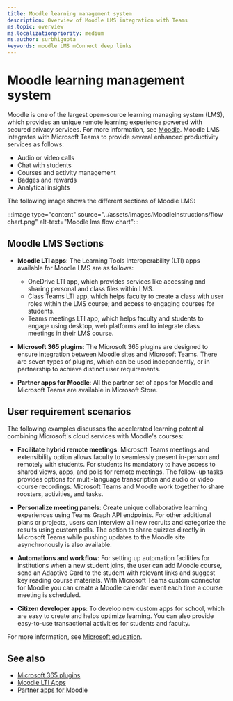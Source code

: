 ```yaml
---
title: Moodle learning management system
description: Overview of Moodle LMS integration with Teams
ms.topic: overview
ms.localizationpriority: medium
ms.author: surbhigupta
keywords: moodle LMS mConnect deep links
---
```


# Moodle learning management system

<!-- [Moodle](https://moodle.com/about/) is the world’s largest open-source learning management system (LMS). With greater than 30 years of experience in remote learning, it has attracted around 300 million users worldwide with its rich set of hosted and cloud-based services. Combining Moodle LMS and Teams provides an enhanced learning experience with modern superpowers. -->
 
 Moodle is one of the largest open-source learning managing system (LMS), which provides an unique remote learning experience powered with secured privacy services. For more information, see [Moodle](https://moodle.com/about/). Moodle LMS integrates with Microsoft Teams to provide several enhanced productivity services as follows:

* Audio or video calls
* Chat with students
* Courses and activity management
* Badges and rewards
* Analytical insights

 The following image shows the different sections of Moodle LMS: 

:::image type="content" source="../assets/images/MoodleInstructions/flow chart.png" alt-text="Moodle lms flow chart":::

## Moodle LMS Sections 

* **Moodle LTI apps**: The Learning Tools Interoperability (LTI) apps available for Moodle LMS are as follows:

  * OneDrive LTI app, which provides services like accessing and sharing personal and class files within LMS.
  * Class Teams LTI app, which helps faculty to create a class with user roles within the LMS course; and access to engaging courses for students.
  * Teams meetings LTI app, which helps faculty and students to engage using desktop, web platforms and to integrate class meetings in their LMS course.

* **Microsoft 365 plugins**: The Microsoft 365 plugins are designed to ensure integration between Moodle sites and Microsoft Teams. There are seven types of plugins, which can be used independently, or in partnership to achieve distinct user requirements.

* **Partner apps for Moodle**: All the partner set of apps for Moodle and Microsoft Teams are available in Microsoft Store.

## User requirement scenarios

The following examples discusses the accelerated learning potential combining Microsoft's cloud services with Moodle's courses:

* **Facilitate hybrid remote meetings**: Microsoft Teams meetings and extensibility option allows faculty to seamlessly present in-person and remotely with students. For students its mandatory to have access to shared views, apps, and polls for remote meetings. The follow-up tasks provides options for multi-language transcription and audio or video course recordings. Microsoft Teams and Moodle work together to share roosters, activities, and tasks.

* **Personalize meeting panels**: Create unique collaborative learning experiences using Teams Graph API endpoints. For other additional plans or projects, users can interview all new recruits and categorize the results using custom polls. The option to share quizzes directly in Microsoft Teams while pushing updates to the Moodle site asynchronously is also available.

* **Automations and workflow**: For setting up automation facilities for institutions when a new student joins, the user can add Moodle course, send an Adaptive Card to the student with relevant links and suggest key reading course materials. With Microsoft Teams custom connector for Moodle you can create a Moodle calendar event each time a course meeting is scheduled.

* **Citizen developer apps**: To develop new custom apps for school, which are easy to create and helps optimize learning. You can also provide easy-to-use transactional activities for students and faculty.

For more information, see [Microsoft education](https://www.microsoft.com/education).

## See also

* [Microsoft 365 plugins](m365-plugins/m365-plugins-overview.md)
* [Moodle LTI Apps](moodle-lti-apps.md)
* [Partner apps for Moodle](partner-apps-for-moodle.md)